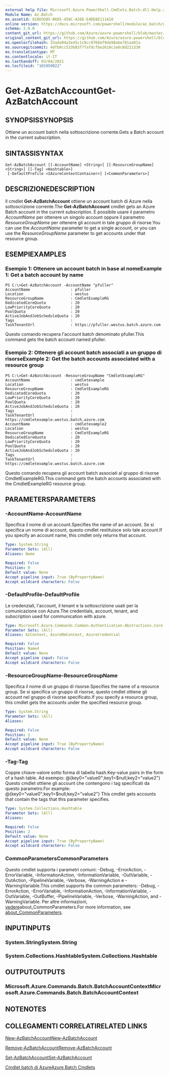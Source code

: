 ```yaml
---
external help file: Microsoft.Azure.PowerShell.Cmdlets.Batch.dll-Help.xml
Module Name: Az.Batch
ms.assetid: 818D5D85-B6D5-458C-A26E-E4DE8E111A10
online version: https://docs.microsoft.com/powershell/module/az.batch/get-azbatchaccount
schema: 2.0.0
content_git_url: https://github.com/Azure/azure-powershell/blob/master/src/Batch/Batch/help/Get-AzBatchAccount.md
original_content_git_url: https://github.com/Azure/azure-powershell/blob/master/src/Batch/Batch/help/Get-AzBatchAccount.md
ms.openlocfilehash: 33ada04a3e45c1c8cc9768ef9da98abe781aa01a
ms.sourcegitcommit: 4dfb0cc533b83f77afdcfbe2618c1e6c8d221330
ms.translationtype: MT
ms.contentlocale: it-IT
ms.lasthandoff: 03/04/2021
ms.locfileid: "101959022"
---
```

# <span data-ttu-id="013ed-101">Get-AzBatchAccount</span><span class="sxs-lookup"><span data-stu-id="013ed-101">Get-AzBatchAccount</span></span>

## <span data-ttu-id="013ed-102">SYNOPSIS</span><span class="sxs-lookup"><span data-stu-id="013ed-102">SYNOPSIS</span></span>
<span data-ttu-id="013ed-103">Ottiene un account batch nella sottoscrizione corrente.</span><span class="sxs-lookup"><span data-stu-id="013ed-103">Gets a Batch account in the current subscription.</span></span>

## <span data-ttu-id="013ed-104">SINTASSI</span><span class="sxs-lookup"><span data-stu-id="013ed-104">SYNTAX</span></span>

```
Get-AzBatchAccount [[-AccountName] <String>] [[-ResourceGroupName] <String>] [[-Tag] <Hashtable>]
 [-DefaultProfile <IAzureContextContainer>] [<CommonParameters>]
```

## <span data-ttu-id="013ed-105">DESCRIZIONE</span><span class="sxs-lookup"><span data-stu-id="013ed-105">DESCRIPTION</span></span>
<span data-ttu-id="013ed-106">Il cmdlet **Get-AzBatchAccount** ottiene un account batch di Azure nella sottoscrizione corrente.</span><span class="sxs-lookup"><span data-stu-id="013ed-106">The **Get-AzBatchAccount** cmdlet gets an Azure Batch account in the current subscription.</span></span> <span data-ttu-id="013ed-107">È possibile usare il parametro *AccountName* per ottenere un singolo account oppure il parametro *ResourceGroupName* per ottenere gli account in tale gruppo di risorse.</span><span class="sxs-lookup"><span data-stu-id="013ed-107">You can use the *AccountName* parameter to get a single account, or you can use the *ResourceGroupName* parameter to get accounts under that resource group.</span></span>

## <span data-ttu-id="013ed-108">ESEMPI</span><span class="sxs-lookup"><span data-stu-id="013ed-108">EXAMPLES</span></span>

### <span data-ttu-id="013ed-109">Esempio 1: Ottenere un account batch in base al nome</span><span class="sxs-lookup"><span data-stu-id="013ed-109">Example 1: Get a batch account by name</span></span>
```
PS C:\>Get-AzBatchAccount -AccountName "pfuller"
AccountName                  : pfuller
Location                     : westus
ResourceGroupName            : CmdletExampleRG
DedicatedCoreQuota           : 20
LowPriorityCoreQuota         : 20
PoolQuota                    : 20
ActiveJobAndJobScheduleQuota : 20
Tags                         :
TaskTenantUrl                : https://pfuller.westus.batch.azure.com
```

<span data-ttu-id="013ed-110">Questo comando recupera l'account batch denominato pfuller.</span><span class="sxs-lookup"><span data-stu-id="013ed-110">This command gets the batch account named pfuller.</span></span>

### <span data-ttu-id="013ed-111">Esempio 2: Ottenere gli account batch associati a un gruppo di risorse</span><span class="sxs-lookup"><span data-stu-id="013ed-111">Example 2: Get the batch accounts associated with a resource group</span></span>
```
PS C:\>Get-AzBatchAccount -ResourceGroupName "CmdletExampleRG"
AccountName                  : cmdletexample
Location                     : westus
ResourceGroupName            : CmdletExampleRG
DedicatedCoreQuota           : 20
LowPriorityCoreQuota         : 20
PoolQuota                    : 20
ActiveJobAndJobScheduleQuota : 20
Tags                         :
TaskTenantUrl                : https://cmdletexample.westus.batch.azure.com
AccountName                  : cmdletexample2
Location                     : westus
ResourceGroupName            : CmdletExampleRG
DedicatedCoreQuota           : 20
LowPriorityCoreQuota         : 20
PoolQuota                    : 20
ActiveJobAndJobScheduleQuota : 20
Tags                         :
TaskTenantUrl                : https://cmdletexample.westus.batch.azure.com
```

<span data-ttu-id="013ed-112">Questo comando recupera gli account batch associati al gruppo di risorse CmdletExampleRG.</span><span class="sxs-lookup"><span data-stu-id="013ed-112">This command gets the batch accounts associated with the CmdletExampleRG resource group.</span></span>

## <span data-ttu-id="013ed-113">PARAMETERS</span><span class="sxs-lookup"><span data-stu-id="013ed-113">PARAMETERS</span></span>

### <span data-ttu-id="013ed-114">-AccountName</span><span class="sxs-lookup"><span data-stu-id="013ed-114">-AccountName</span></span>
<span data-ttu-id="013ed-115">Specifica il nome di un account.</span><span class="sxs-lookup"><span data-stu-id="013ed-115">Specifies the name of an account.</span></span>
<span data-ttu-id="013ed-116">Se si specifica un nome di account, questo cmdlet restituisce solo tale account.</span><span class="sxs-lookup"><span data-stu-id="013ed-116">If you specify an account name, this cmdlet only returns that account.</span></span>

```yaml
Type: System.String
Parameter Sets: (All)
Aliases: Name

Required: False
Position: 0
Default value: None
Accept pipeline input: True (ByPropertyName)
Accept wildcard characters: False
```

### <span data-ttu-id="013ed-117">-DefaultProfile</span><span class="sxs-lookup"><span data-stu-id="013ed-117">-DefaultProfile</span></span>
<span data-ttu-id="013ed-118">Le credenziali, l'account, il tenant e la sottoscrizione usati per la comunicazione con Azure.</span><span class="sxs-lookup"><span data-stu-id="013ed-118">The credentials, account, tenant, and subscription used for communication with azure.</span></span>

```yaml
Type: Microsoft.Azure.Commands.Common.Authentication.Abstractions.Core.IAzureContextContainer
Parameter Sets: (All)
Aliases: AzContext, AzureRmContext, AzureCredential

Required: False
Position: Named
Default value: None
Accept pipeline input: False
Accept wildcard characters: False
```

### <span data-ttu-id="013ed-119">-ResourceGroupName</span><span class="sxs-lookup"><span data-stu-id="013ed-119">-ResourceGroupName</span></span>
<span data-ttu-id="013ed-120">Specifica il nome di un gruppo di risorse.</span><span class="sxs-lookup"><span data-stu-id="013ed-120">Specifies the name of a resource group.</span></span>
<span data-ttu-id="013ed-121">Se si specifica un gruppo di risorse, questo cmdlet ottiene gli account nel gruppo di risorse specificato.</span><span class="sxs-lookup"><span data-stu-id="013ed-121">If you specify a resource group, this cmdlet gets the accounts under the specified resource group.</span></span>

```yaml
Type: System.String
Parameter Sets: (All)
Aliases:

Required: False
Position: 1
Default value: None
Accept pipeline input: True (ByPropertyName)
Accept wildcard characters: False
```

### <span data-ttu-id="013ed-122">-Tag</span><span class="sxs-lookup"><span data-stu-id="013ed-122">-Tag</span></span>
<span data-ttu-id="013ed-123">Coppie chiave-valore sotto forma di tabella hash.</span><span class="sxs-lookup"><span data-stu-id="013ed-123">Key-value pairs in the form of a hash table.</span></span> <span data-ttu-id="013ed-124">Ad esempio: @{key0="value0";key1=$null;key2="value2"} Questo cmdlet ottiene gli account che contengono i tag specificati da questo parametro.</span><span class="sxs-lookup"><span data-stu-id="013ed-124">For example: @{key0="value0";key1=$null;key2="value2"} This cmdlet gets accounts that contain the tags that this parameter specifies.</span></span>

```yaml
Type: System.Collections.Hashtable
Parameter Sets: (All)
Aliases:

Required: False
Position: 2
Default value: None
Accept pipeline input: True (ByPropertyName)
Accept wildcard characters: False
```

### <span data-ttu-id="013ed-125">CommonParameters</span><span class="sxs-lookup"><span data-stu-id="013ed-125">CommonParameters</span></span>
<span data-ttu-id="013ed-126">Questo cmdlet supporta i parametri comuni: -Debug, -ErrorAction, -ErrorVariable, -InformationAction, -InformationVariable, -OutVariable, -OutAction, -PipelineVariable, -Verbose, -WarningAction e -WarningVariable.</span><span class="sxs-lookup"><span data-stu-id="013ed-126">This cmdlet supports the common parameters: -Debug, -ErrorAction, -ErrorVariable, -InformationAction, -InformationVariable, -OutVariable, -OutBuffer, -PipelineVariable, -Verbose, -WarningAction, and -WarningVariable.</span></span> <span data-ttu-id="013ed-127">Per altre informazioni, [vedere](http://go.microsoft.com/fwlink/?LinkID=113216)about_CommonParameters.</span><span class="sxs-lookup"><span data-stu-id="013ed-127">For more information, see [about_CommonParameters](http://go.microsoft.com/fwlink/?LinkID=113216).</span></span>

## <span data-ttu-id="013ed-128">INPUT</span><span class="sxs-lookup"><span data-stu-id="013ed-128">INPUTS</span></span>

### <span data-ttu-id="013ed-129">System.String</span><span class="sxs-lookup"><span data-stu-id="013ed-129">System.String</span></span>

### <span data-ttu-id="013ed-130">System.Collections.Hashtable</span><span class="sxs-lookup"><span data-stu-id="013ed-130">System.Collections.Hashtable</span></span>

## <span data-ttu-id="013ed-131">OUTPUT</span><span class="sxs-lookup"><span data-stu-id="013ed-131">OUTPUTS</span></span>

### <span data-ttu-id="013ed-132">Microsoft.Azure.Commands.Batch.BatchAccountContext</span><span class="sxs-lookup"><span data-stu-id="013ed-132">Microsoft.Azure.Commands.Batch.BatchAccountContext</span></span>

## <span data-ttu-id="013ed-133">NOTE</span><span class="sxs-lookup"><span data-stu-id="013ed-133">NOTES</span></span>

## <span data-ttu-id="013ed-134">COLLEGAMENTI CORRELATI</span><span class="sxs-lookup"><span data-stu-id="013ed-134">RELATED LINKS</span></span>

[<span data-ttu-id="013ed-135">New-AzBatchAccount</span><span class="sxs-lookup"><span data-stu-id="013ed-135">New-AzBatchAccount</span></span>](./New-AzBatchAccount.md)

[<span data-ttu-id="013ed-136">Remove-AzBatchAccount</span><span class="sxs-lookup"><span data-stu-id="013ed-136">Remove-AzBatchAccount</span></span>](./Remove-AzBatchAccount.md)

[<span data-ttu-id="013ed-137">Set-AzBatchAccount</span><span class="sxs-lookup"><span data-stu-id="013ed-137">Set-AzBatchAccount</span></span>](./Set-AzBatchAccount.md)

[<span data-ttu-id="013ed-138">Cmdlet batch di Azure</span><span class="sxs-lookup"><span data-stu-id="013ed-138">Azure Batch Cmdlets</span></span>](/powershell/module/Az.Batch/)
